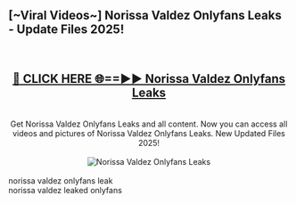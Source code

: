 <h2>[~Viral Videos~] Norissa Valdez Onlyfans Leaks - Update Files 2025!</h2>
<br>
<div align="center">
<h2><a href="https://betterlinks.top/A2PfLJ" rel="nofollow">🔴 CLICK HERE 🌐==►► Norissa Valdez Onlyfans Leaks</a></h2>
<br>
Get Norissa Valdez Onlyfans Leaks and all content. Now you can access all videos and pictures of Norissa Valdez Onlyfans Leaks. New Updated Files 2025!
<br>
<br>
<a href="https://betterlinks.top/A2PfLJ" rel="nofollow" data-target="animated-image.originalLink"><img src="https://i.ibb.co.com/WyWwxjT/player-gif2.gif" alt="Norissa Valdez Onlyfans Leaks" style="max-width: 100%; display: inline-block;" data-target="animated-image.originalImage"></a>
</div>
<br>
norissa valdez onlyfans leak<br>
norissa valdez leaked onlyfans